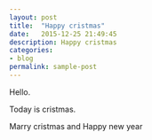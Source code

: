 ```yaml
---
layout: post
title:  "Happy cristmas"
date:   2015-12-25 21:49:45
description: Happy cristmas
categories:
- blog
permalink: sample-post
---
```


Hello.

Today is cristmas.


Marry cristmas and Happy new year
